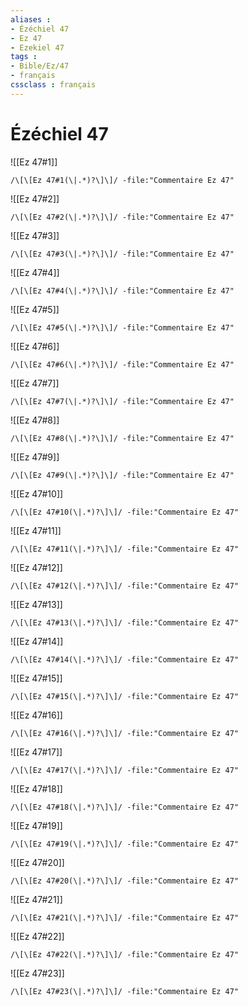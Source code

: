 ```yaml
---
aliases : 
- Ézéchiel 47
- Ez 47
- Ezekiel 47
tags : 
- Bible/Ez/47
- français
cssclass : français
---
```


# Ézéchiel 47

![[Ez 47#1]]

```query
/\[\[Ez 47#1(\|.*)?\]\]/ -file:"Commentaire Ez 47"
```

![[Ez 47#2]]

```query
/\[\[Ez 47#2(\|.*)?\]\]/ -file:"Commentaire Ez 47"
```

![[Ez 47#3]]

```query
/\[\[Ez 47#3(\|.*)?\]\]/ -file:"Commentaire Ez 47"
```

![[Ez 47#4]]

```query
/\[\[Ez 47#4(\|.*)?\]\]/ -file:"Commentaire Ez 47"
```

![[Ez 47#5]]

```query
/\[\[Ez 47#5(\|.*)?\]\]/ -file:"Commentaire Ez 47"
```

![[Ez 47#6]]

```query
/\[\[Ez 47#6(\|.*)?\]\]/ -file:"Commentaire Ez 47"
```

![[Ez 47#7]]

```query
/\[\[Ez 47#7(\|.*)?\]\]/ -file:"Commentaire Ez 47"
```

![[Ez 47#8]]

```query
/\[\[Ez 47#8(\|.*)?\]\]/ -file:"Commentaire Ez 47"
```

![[Ez 47#9]]

```query
/\[\[Ez 47#9(\|.*)?\]\]/ -file:"Commentaire Ez 47"
```

![[Ez 47#10]]

```query
/\[\[Ez 47#10(\|.*)?\]\]/ -file:"Commentaire Ez 47"
```

![[Ez 47#11]]

```query
/\[\[Ez 47#11(\|.*)?\]\]/ -file:"Commentaire Ez 47"
```

![[Ez 47#12]]

```query
/\[\[Ez 47#12(\|.*)?\]\]/ -file:"Commentaire Ez 47"
```

![[Ez 47#13]]

```query
/\[\[Ez 47#13(\|.*)?\]\]/ -file:"Commentaire Ez 47"
```

![[Ez 47#14]]

```query
/\[\[Ez 47#14(\|.*)?\]\]/ -file:"Commentaire Ez 47"
```

![[Ez 47#15]]

```query
/\[\[Ez 47#15(\|.*)?\]\]/ -file:"Commentaire Ez 47"
```

![[Ez 47#16]]

```query
/\[\[Ez 47#16(\|.*)?\]\]/ -file:"Commentaire Ez 47"
```

![[Ez 47#17]]

```query
/\[\[Ez 47#17(\|.*)?\]\]/ -file:"Commentaire Ez 47"
```

![[Ez 47#18]]

```query
/\[\[Ez 47#18(\|.*)?\]\]/ -file:"Commentaire Ez 47"
```

![[Ez 47#19]]

```query
/\[\[Ez 47#19(\|.*)?\]\]/ -file:"Commentaire Ez 47"
```

![[Ez 47#20]]

```query
/\[\[Ez 47#20(\|.*)?\]\]/ -file:"Commentaire Ez 47"
```

![[Ez 47#21]]

```query
/\[\[Ez 47#21(\|.*)?\]\]/ -file:"Commentaire Ez 47"
```

![[Ez 47#22]]

```query
/\[\[Ez 47#22(\|.*)?\]\]/ -file:"Commentaire Ez 47"
```

![[Ez 47#23]]

```query
/\[\[Ez 47#23(\|.*)?\]\]/ -file:"Commentaire Ez 47"
```

